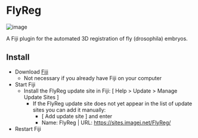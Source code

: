 # FlyReg

![image](https://user-images.githubusercontent.com/2157566/101806447-43ee2f80-3b14-11eb-8212-45ff4059c12e.png)

A Fiji plugin for the automated 3D registration of fly (drosophila) embryos.

## Install

- Download [Fiji](https://fiji.sc/)
  - Not necessary if you already have Fiji on your computer
- Start Fiji
  - Install the FlyReg update site in Fiji: [ Help > Update > Manage Update Sites ]
    - If the FlyReg update site does not yet appear in the list of update sites you can add it manually:
      - [ Add update site ] and enter
      - Name: FlyReg | URL: https://sites.imagej.net/FlyReg/
- Restart Fiji
